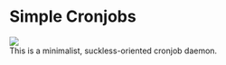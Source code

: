 # Simple Cronjobs
[![](https://tokei.rs/b1/github/chrissxYT/scron)](https://github.com/chrissxYT/scron)  
This is a minimalist, suckless-oriented cronjob daemon.
